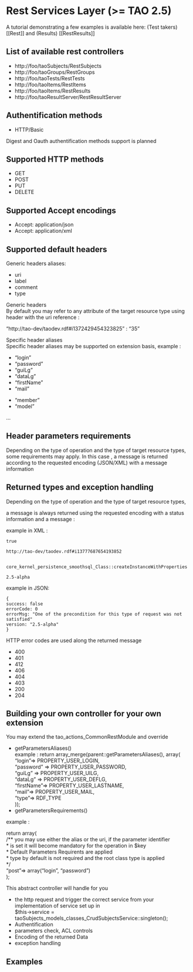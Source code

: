 <!--
author:
    - 'Patrick Plichart'
created_at: '2013-08-29 09:35:35'
updated_at: '2014-07-31 13:09:49'
tags:
    - 'Documentation for core components'
-->

Rest Services Layer (\>= TAO 2.5)
=================================

A tutorial demonstrating a few examples is available here: (Test takers) [[Rest]] and (Results) [[RestResults]]

List of available rest controllers
----------------------------------

-   http://foo/taoSubjects/RestSubjects
-   http://foo/taoGroups/RestGroups
-   http://foo/taoTests/RestTests
-   http://foo/taoItems/RestItems
-   http://foo/taoItems/RestResults
-   http://foo/taoResultServer/RestResultServer

Authentification methods
------------------------

-   HTTP/Basic

Digest and Oauth authentification methods support is planned

Supported HTTP methods
----------------------

-   GET
-   POST
-   PUT
-   DELETE

Supported Accept encodings
--------------------------

-   Accept: application/json
-   Accept: application/xml

Supported default headers
-------------------------

Generic headers aliases:

-   uri
-   label
-   comment
-   type

Generic headers\
By default you may refer to any attribute of the target resource type using header with the uri reference :<br/>

“http://tao-dev/taodev.rdf\#i1372429454323825” : “35”

Specific header aliases\
Specific header aliases may be supported on extension basis, example :

-   “login”
-   “password”
-   “guiLg”
-   “dataLg”
-   “firstName”
-   “mail”

<!-- -->

-   “member”
-   “model”

…

Header parameters requirements
------------------------------

Depending on the type of operation and the type of target resource types, some requirements may apply. In this case , a message is returned according to the requested encoding (JSON/XML) with a message information

Returned types and exception handling
-------------------------------------

Depending on the type of operation and the type of target resource types,<br/>

a message is always returned using the requested encoding with a status information and a message :<br/>

example in XML :



     
    true
     
    http://tao-dev/taodev.rdf#i13777687654193852


    core_kernel_persistence_smoothsql_Class::createInstanceWithProperties
     
    2.5-alpha
      

example in JSON:


    {
    success: false
    errorCode: 0
    errorMsg: "One of the precondition for this type of request was not satisfied"
    version: "2.5-alpha"
    }

HTTP error codes are used along the returned message

-   400
-   401
-   412
-   406
-   404
-   403
-   200
-   204

Building your own controller for your own extension
---------------------------------------------------

You may extend the tao\_actions\_CommonRestModule and override

-   getParametersAliases()\
    example : return array\_merge(parent::getParametersAliases(), array(\
     “login”=\> PROPERTY\_USER\_LOGIN,\
     “password” =\> PROPERTY\_USER\_PASSWORD,\
     “guiLg” =\> PROPERTY\_USER\_UILG,\
     “dataLg” =\> PROPERTY\_USER\_DEFLG,\
     “firstName”=\> PROPERTY\_USER\_LASTNAME,\
     “mail”=\> PROPERTY\_USER\_MAIL,\
     “type”=\> RDF\_TYPE\
     ));
-   getParametersRequirements()

example :<br/>

return array(\
 /\*\* you may use either the alias or the uri, if the parameter identifier\
 \* is set it will become mandatory for the operation in \$key\
 \* Default Parameters Requirents are applied\
 \* type by default is not required and the root class type is applied\
 \*/\
 “post”=\> array(“login”, “password”)\
 );<br/>

This abstract controller will handle for you

-   the http request and trigger the correct service from your implementation of service set up in\
    \$this-\>service = taoSubjects\_models\_classes\_CrudSubjectsService::singleton();
-   Authentification
-   parameters check, ACL controls
-   Encoding of the returned Data
-   exception handling

Examples
--------

